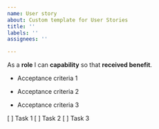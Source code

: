 ```yaml
---
name: User story
about: Custom template for User Stories
title: ''
labels: ''
assignees: ''

---
```


As a **role** I can **capability** so that **received benefit**.

- Acceptance criteria 1

- Acceptance criteria 2

- Acceptance criteria 3

[ ] Task 1
[ ] Task 2
[ ] Task 3

